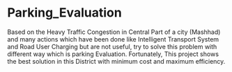 # Parking_Evaluation
Based on the Heavy Traffic Congestion in Central Part of a city (Mashhad) and many actions which have been done like Intelligent Transport System and Road User Charging but are not useful, try to solve this problem with different way which is parking Evaluation. Fortunately, This project shows the best solution in this District with minimum cost and maximum efficiency.
